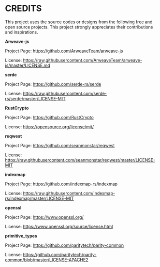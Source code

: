 # CREDITS

This project uses the source codes or designs from the following free
and open source projects. This project strongly appreciates their
contributions and inspirations.

**Arweave-js**

Project Page: <https://github.com/ArweaveTeam/arweave-js>

License:
<https://raw.githubusercontent.com/ArweaveTeam/arweave-js/master/LICENSE.md>

**serde**

Project Page: <https://github.com/serde-rs/serde>

License: <https://raw.githubusercontent.com/serde-rs/serde/master/LICENSE-MIT>

**RustCrypto**

Project Page: <https://github.com/RustCrypto>

License: <https://opensource.org/license/mit/>

**reqwest**

Project Page: <https://github.com/seanmonstar/reqwest>

License: <https://raw.githubusercontent.com/seanmonstar/reqwest/master/LICENSE-MIT>

**indexmap**

Project Page: <https://github.com/indexmap-rs/indexmap>

License: <https://raw.githubusercontent.com/indexmap-rs/indexmap/master/LICENSE-MIT>

**openssl**

Project Page: <https://www.openssl.org/>

License: <https://www.openssl.org/source/license.html>

**primitive_types**

Project Page: <https://github.com/paritytech/parity-common>

License: <https://github.com/paritytech/parity-common/blob/master/LICENSE-APACHE2>